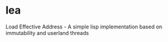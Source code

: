 # lea
Load Effective Address - A simple lisp implementation based on immutability and userland threads

